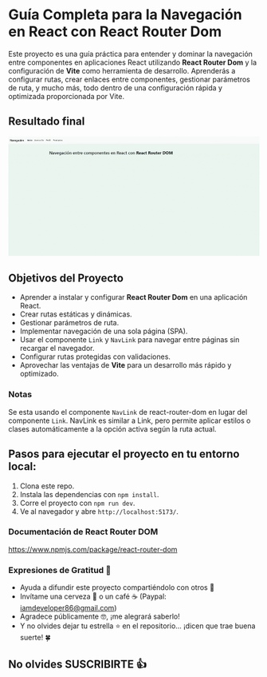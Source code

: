 # Guía Completa para la Navegación en React con React Router Dom

Este proyecto es una guía práctica para entender y dominar la navegación entre componentes en aplicaciones React utilizando **React Router Dom** y la configuración de **Vite** como herramienta de desarrollo. Aprenderás a configurar rutas, crear enlaces entre componentes, gestionar parámetros de ruta, y mucho más, todo dentro de una configuración rápida y optimizada proporcionada por Vite.

## Resultado final

![](https://raw.githubusercontent.com/urian121/imagenes-proyectos-github/refs/heads/master/guia-navegacion-con-react-router-dom.gif)


## Objetivos del Proyecto

- Aprender a instalar y configurar **React Router Dom** en una aplicación React.
- Crear rutas estáticas y dinámicas.
- Gestionar parámetros de ruta.
- Implementar navegación de una sola página (SPA).
- Usar el componente `Link` y `NavLink` para navegar entre páginas sin recargar el navegador.
- Configurar rutas protegidas con validaciones.
- Aprovechar las ventajas de **Vite** para un desarrollo más rápido y optimizado.



### Notas
Se esta usando el componente `NavLink` de react-router-dom en lugar del componente `Link`.  NavLink es similar a Link, pero permite aplicar estilos o clases automáticamente a la opción activa según la ruta actual.

## Pasos para ejecutar el proyecto en tu entorno local:

1. Clona este repo.
2. Instala las dependencias con `npm install`.
3. Corre el proyecto con `npm run dev`.
4. Ve al navegador y abre `http://localhost:5173/`.

### Documentación de React Router DOM
https://www.npmjs.com/package/react-router-dom

### Expresiones de Gratitud 🎁

- Ayuda a difundir este proyecto compartiéndolo con otros 📢  
- Invítame una cerveza 🍺 o un café ☕ (Paypal: iamdeveloper86@gmail.com)  
- Agradece públicamente 🤓, ¡me alegrará saberlo!  
- Y no olvides dejar tu estrella ⭐ en el repositorio... ¡dicen que trae buena suerte! 🍀  


## No olvides SUSCRIBIRTE 👍
